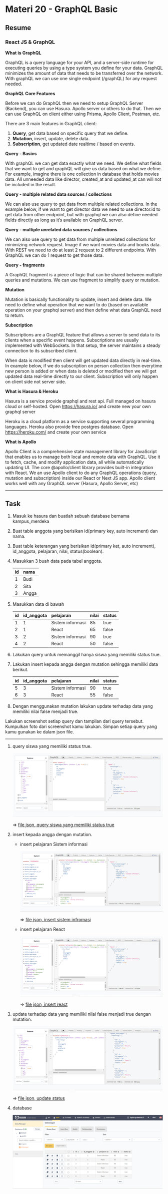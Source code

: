 # Materi 20 - GraphQL Basic

## Resume

### React JS & GraphQL

**What is GraphQL**

GraphQL is a query language for your API, and a server-side runtime for executing queries by using a type system you define for your data. GraphQL minimizes the amount of data that needs to be transferred over the network. With graphQL we can use one single endpoint (/graphQL) for any request needed.

**GraphQL Core Features**

Before we can do GraphQL then we need to setup GraphQL Server (Backend), you can use Hasura. Apollo server or others to do that. Then we can use GraphQL on client either using Prisma, Apollo Client, Postman, etc.

There are 3 main features in GraphQL client:

1. **Query**, get data based on specific query that we define.
2. **Mutation**, insert, update, delete data.
3. **Subscription**, get updated date realtime / based on events.

**Query - Basics**

With graphQL we can get data exactly what we need. We define what fields that we want to get and graphQL will give us data based on what we define. For example, imagine there is one collection in database that holds movies data. All unneeded data like director, created_at and updated_at can will not be included in the result.

**Query - multiple related data sources / collections**

We can also use query to get data from multiple related collections. In the example below, if we want to get director data we need to use director.id to get data from other endpoint, but with graphql we can also define needed fields directly as long as it’s available on GraphQL server.

**Query - multiple unrelated data sources / collections**

We can also use query to get data from multiple unrelated collections for minimizing network request. Image if we want movies data and books data. With REST we need to do at least 2 request to 2 different endpoints. With GraphQL we can do 1 request to get those data.

**Query - fragments**

A GraphQL fragment is a piece of logic that can be shared between multiple queries and mutations. We can use fragment to simplify query or mutation.

**Mutation**

Mutation is basically functionality to update, insert and delete data. We need to define what operation that we want to do (based on available operation on your graphql server) and then define what data GraphQL need to return.

**Subscription**

Subscriptions are a GraphQL feature that allows a server to send data to its clients when a specific event happens. Subscriptions are usually implemented with WebSockets. In that setup, the server maintains a steady connection to its subscribed client.

When data is modified then client will get updated data directly in real-time. In example below, if we do subscription on person collection then everytime new person is added or when data is deleted or modified then we will get updated data real-time directly to our client. Subscription will only happen on client side not server side.

**What is Hasura & Heroku**

Hasura is a service provide graphql and rest api. Full managed on hasura cloud or self-hosted. Open https://hasura.io/ and create new your own graphql server

Heroku is a cloud platform as a service supporting several programming languages. Heroku also provide free postgres database. Open https://heroku.com/ and create your own service

**What is Apollo**

Apollo Client is a comprehensive state management library for JavaScript that enables us to manage both local and remote data with GraphQL. Use it to fetch, cache, and modify application data, all while automatically updating UI. The core @apollo/client library provides built-in integration with React. We an use Apollo client to do any GraphQL operations (query, mutation and subscription) inside our React or Next JS app. Apollo client works well with any GraphQL server (Hasura, Apollo Server, etc)

---

## Task

1. Masuk ke hasura dan buatlah sebuah database bernama kampus_merdeka
2. Buat table anggota yang berisikan id(primary key, auto increment) dan nama.
3. Buat table keterangan yang berisikan id(primary ket, auto increment), id_anggota, pelajaran, nilai, status(boolean).
4. Masukkan 3 buah data pada tabel anggota.

   | id  | nama  |
   | --- | ----- |
   | 1   | Budi  |
   | 2   | Sita  |
   | 3   | Angga |

5. Masukkan data di bawah

   | id  | id_anggota | pelajaran        | nilai | status |
   | --- | ---------- | ---------------- | ----- | ------ |
   | 1   | 1          | Sistem informasi | 85    | true   |
   | 2   | 1          | React            | 65    | false  |
   | 3   | 2          | Sistem informasi | 90    | true   |
   | 4   | 2          | React            | 50    | false  |

6. Lakukan query untuk memanggil hanya siswa yang memiliki status true.
7. Lakukan insert kepada angga dengan mutation sehingga memiliki data berikut.

   | id  | id_anggota | pelajaran        | nilai | status |
   | --- | ---------- | ---------------- | ----- | ------ |
   | 5   | 3          | Sistem informasi | 90    | true   |
   | 6   | 3          | React            | 55    | false  |

8. Dengan menggunakan mutation lakukan update terhadap data yang memiliki nilai false menjadi true.

Lakukan screenshot setiap query dan tampilan dari query tersebut. Kumpulkan foto dari screenshot kamu lakukan. Simpan setiap query yang kamu gunakan ke dalam json file.

---

1. query siswa yang memiliki status true.

   ![query status true](./screenshot/query-status-true.png)

   => [file json, query siswa yang memiliki status true](./praktikum/retrieve.json)

2. insert kepada angga dengan mutation.

   - insert pelajaran Sistem informasi

     ![insert sistem informasi](./screenshot/mutation-angga-sistem-informasi.png)

     => [file json, insert sistem infromasi](./praktikum/insert_sistem-informasi.json)

   - insert pelajaran React

     ![insert react](./screenshot/mutation-angga-sistem-informasi.png)

     => [file json, insert react](./praktikum/insert_react.json)

3. update terhadap data yang memiliki nilai false menjadi true dengan mutation.

   ![update](./screenshot/mutation-update-status.png)

   => [file json, update status](./praktikum/update.json)

4. database

   ![database](./screenshot/database.png)
